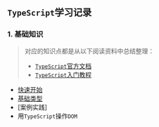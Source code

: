 ## `TypeScript`学习记录
### 1. 基础知识
> 对应的知识点都是从以下阅读资料中总结整理：
> * [`TypeScript`官方文档](https://www.tslang.cn/docs/home.html)
> * [`TypeScript`入门教程](https://ts.xcatliu.com/)

* [快速开始](./getting%20start/readme.md)
* [基础类型](./basic/readme.md)
* [案例实践]
* 用`TypeScript`操作`DOM`
